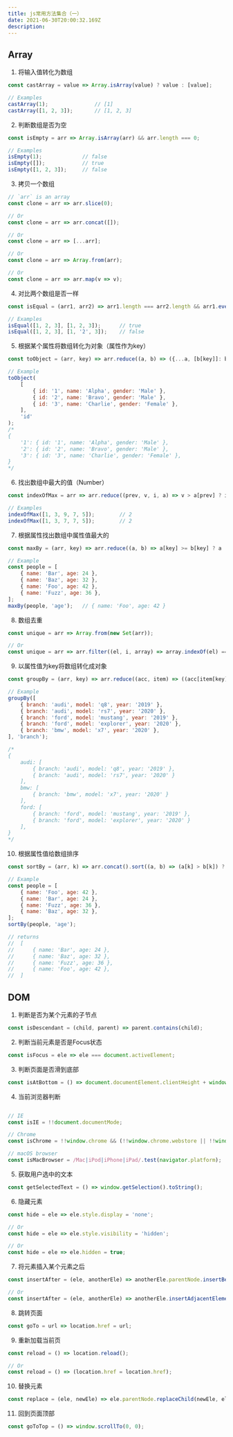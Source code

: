 ```yaml
---
title: js常用方法集合（一）
date: 2021-06-30T20:00:32.169Z
description: 
---
```


## Array

1. 将输入值转化为数组

``` javascript
const castArray = value => Array.isArray(value) ? value : [value];

// Examples
castArray(1);               // [1]
castArray([1, 2, 3]);       // [1, 2, 3]
```

2. 判断数组是否为空

``` javascript
const isEmpty = arr => Array.isArray(arr) && arr.length === 0;

// Examples
isEmpty(1);             // false
isEmpty([]);            // true
isEmpty([1, 2, 3]);     // false
```

3. 拷贝一个数组

``` javascript
// `arr` is an array
const clone = arr => arr.slice(0);

// Or
const clone = arr => arr.concat([]);

// Or
const clone = arr => [...arr];

// Or
const clone = arr => Array.from(arr);

// Or
const clone = arr => arr.map(v => v);
```

4. 对比两个数组是否一样
   
``` javascript
const isEqual = (arr1, arr2) => arr1.length === arr2.length && arr1.every((v, i) => v === arr2[i]);

// Examples
isEqual([1, 2, 3], [1, 2, 3]);      // true
isEqual([1, 2, 3], [1, '2', 3]);    // false
```

5. 根据某个属性将数组转化为对象（属性作为key）

``` javascript
const toObject = (arr, key) => arr.reduce((a, b) => ({...a, [b[key]]: b}), {});

// Example
toObject(
    [
        { id: '1', name: 'Alpha', gender: 'Male' },
        { id: '2', name: 'Bravo', gender: 'Male' },
        { id: '3', name: 'Charlie', gender: 'Female' },
    ],
    'id'
);
/* 
{
    '1': { id: '1', name: 'Alpha', gender: 'Male' },
    '2': { id: '2', name: 'Bravo', gender: 'Male' },
    '3': { id: '3', name: 'Charlie', gender: 'Female' },
}
*/
```

6. 找出数组中最大的值（Number）

``` javascript
const indexOfMax = arr => arr.reduce((prev, v, i, a) => v > a[prev] ? i : prev, 0);

// Examples
indexOfMax([1, 3, 9, 7, 5]);        // 2
indexOfMax([1, 3, 7, 7, 5]);        // 2
```

7. 根据属性找出数组中属性值最大的

``` javascript
const maxBy = (arr, key) => arr.reduce((a, b) => a[key] >= b[key] ? a : b, {});

// Example
const people = [
    { name: 'Bar', age: 24 },
    { name: 'Baz', age: 32 },
    { name: 'Foo', age: 42 },
    { name: 'Fuzz', age: 36 },
];
maxBy(people, 'age');   // { name: 'Foo', age: 42 }
```

8. 数组去重

``` javascript
const unique = arr => Array.from(new Set(arr));

// Or
const unique = arr => arr.filter((el, i, array) => array.indexOf(el) === i);
```

9. 以属性值为key将数组转化成对象

``` javascript
const groupBy = (arr, key) => arr.reduce((acc, item) => ((acc[item[key]] = [...(acc[item[key]] || []), item]), acc), {});

// Example
groupBy([
    { branch: 'audi', model: 'q8', year: '2019' },
    { branch: 'audi', model: 'rs7', year: '2020' },
    { branch: 'ford', model: 'mustang', year: '2019' },
    { branch: 'ford', model: 'explorer', year: '2020' },
    { branch: 'bmw', model: 'x7', year: '2020' },
], 'branch');

/*
{
    audi: [
        { branch: 'audi', model: 'q8', year: '2019' },
        { branch: 'audi', model: 'rs7', year: '2020' }
    ],
    bmw: [
        { branch: 'bmw', model: 'x7', year: '2020' }
    ],
    ford: [
        { branch: 'ford', model: 'mustang', year: '2019' },
        { branch: 'ford', model: 'explorer', year: '2020' }
    ],
}
*/
```

10. 根据属性值给数组排序

``` javascript
const sortBy = (arr, k) => arr.concat().sort((a, b) => (a[k] > b[k]) ? 1 : ((a[k] < b[k]) ? -1 : 0));

// Example
const people = [
    { name: 'Foo', age: 42 },
    { name: 'Bar', age: 24 },
    { name: 'Fuzz', age: 36 },
    { name: 'Baz', age: 32 },
];
sortBy(people, 'age');

// returns
//  [
//      { name: 'Bar', age: 24 },
//      { name: 'Baz', age: 32 },
//      { name: 'Fuzz', age: 36 },
//      { name: 'Foo', age: 42 },
//  ]
```

## DOM

1. 判断是否为某个元素的子节点

``` javascript
const isDescendant = (child, parent) => parent.contains(child);
```

2. 判断当前元素是否是Focus状态

``` javascript
const isFocus = ele => ele === document.activeElement;
```

3. 判断页面是否滑到底部

``` javascript
const isAtBottom = () => document.documentElement.clientHeight + window.scrollY >= document.documentElement.scrollHeight;
```

4. 当前浏览器判断

``` javascript

// IE
const isIE = !!document.documentMode;

// Chrome
const isChrome = !!window.chrome && (!!window.chrome.webstore || !!window.chrome.runtime);

// macOS browser
const isMacBrowser = /Mac|iPod|iPhone|iPad/.test(navigator.platform);
```

5. 获取用户选中的文本

``` javascript
const getSelectedText = () => window.getSelection().toString();
```

6. 隐藏元素
  
``` javascript
const hide = ele => ele.style.display = 'none';

// Or
const hide = ele => ele.style.visibility = 'hidden';

// Or
const hide = ele => ele.hidden = true;
```

7. 将元素插入某个元素之后

``` javascript
const insertAfter = (ele, anotherEle) => anotherEle.parentNode.insertBefore(ele, anotherEle.nextSibling);

// Or
const insertAfter = (ele, anotherEle) => anotherEle.insertAdjacentElement('afterend', ele);
```

8. 跳转页面

``` javascript
const goTo = url => location.href = url;
```

9. 重新加载当前页

``` javascript
const reload = () => location.reload();

// Or
const reload = () => (location.href = location.href);
```

10. 替换元素

``` javascript
const replace = (ele, newEle) => ele.parentNode.replaceChild(newEle, ele);
```

11. 回到页面顶部

``` javascript
const goToTop = () => window.scrollTo(0, 0);
```